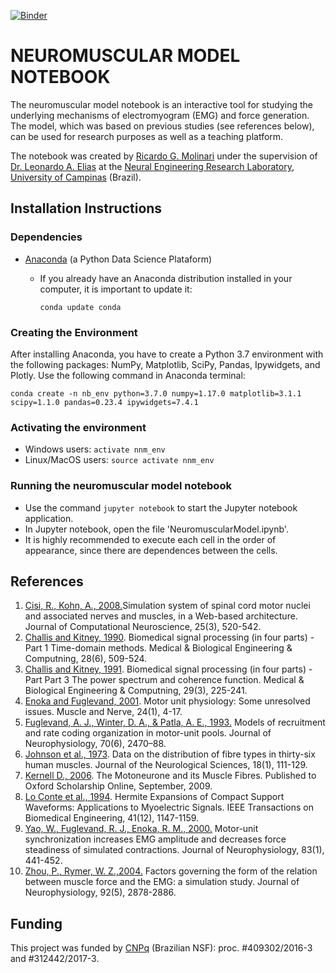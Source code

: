 [![Binder](https://mybinder.org/badge.svg)](https://mybinder.org/v2/gh/molinaris/nerlab.git/master)

# NEUROMUSCULAR MODEL NOTEBOOK
The neuromuscular model notebook is an interactive tool for studying the underlying mechanisms of electromyogram (EMG) and force generation. The model, which was based on previous studies (see references below), can be used for research purposes as well as a teaching platform.

The notebook was created by [Ricardo G. Molinari](https://github.com/molinaris) under the supervision of [Dr. Leonardo A. Elias](https://github.com/leoelias-unicamp) at the [Neural Engineering Research Laboratory](http://www.fee.unicamp.br/deb/leoelias/ner-lab?language=en), [University of Campinas](http://www.unicamp.br/unicamp/english) (Brazil).

## Installation Instructions
### Dependencies
- [Anaconda](https://www.anaconda.com/) (a Python Data Science Plataform)
  - If you already have an Anaconda distribution installed in your computer, it is important to update it:

    `conda update conda`

### Creating the Environment
After installing Anaconda, you have to create a Python 3.7 environment with the following packages: NumPy, Matplotlib, SciPy, Pandas, Ipywidgets, and Plotly. Use the following command in Anaconda terminal:

`conda create -n nb_env python=3.7.0 numpy=1.17.0 matplotlib=3.1.1 scipy=1.1.0 pandas=0.23.4 ipywidgets=7.4.1`

### Activating the environment
- Windows users: `activate nnm_env`
- Linux/MacOS users: `source activate nnm_env`

### Running the neuromuscular model notebook
- Use the command `jupyter notebook` to start the Jupyter notebook application.
- In Jupyter notebook, open the file 'NeuromuscularModel.ipynb'.
- It is highly recommended to execute each cell in the order of appearance, since there are dependences between the cells.

## References
1. [Cisi, R., Kohn, A., 2008.](https://dx.doi.org/10.1007/s10827-008-0092-8)Simulation system of spinal cord motor nuclei and associated nerves and muscles, in a Web-based architecture. Journal of Computational Neuroscience, 25(3), 520-542.
2. [Challis and Kitney, 1990](https://doi.org/10.1007/BF02442601). Biomedical signal processing (in four parts) - Part 1 Time-domain methods. Medical & Biological Engineering & Computning, 28(6), 509-524.
3. [Challis and Kitney, 1991](https://doi.org/10.1007/BF02446704). Biomedical signal processing (in four parts) - Part Part 3 The power spectrum and coherence function. Medical & Biological Engineering & Computning, 29(3), 225-241.
4. [Enoka and Fuglevand, 2001](https://doi.org/10.1002/1097-4598(200101)24:1<4::AID-MUS13>3.0.CO;2-F). Motor unit physiology: Some unresolved issues. Muscle and Nerve, 24(1), 4-17.
5. [Fuglevand, A. J., Winter, D. A., & Patla, A. E., 1993.](https://doi.org/10.1152/jn.1993.70.6.2470) Models of recruitment and rate coding organization in motor-unit pools. Journal of Neurophysiology, 70(6), 2470–88.
6. [Johnson et al., 1973](https://doi.org/10.1016/0022-510X(73)90023-3). Data on the distribution of fibre types in thirty-six human muscles. Journal of the Neurological Sciences, 18(1), 111-129.
7. [Kernell D., 2006](https://doi.org/10.1093/acprof:oso/9780198526551.001.0001). The Motoneurone and its Muscle Fibres. Published to Oxford Scholarship Online, September, 2009.
8. [Lo Conte et al., 1994](http://doi.org/10.1109/10.335863).  Hermite Expansions of Compact Support Waveforms: Applications to Myoelectric Signals. IEEE Transactions on Biomedical Engineering, 41(12), 1147-1159.
9. [Yao, W., Fuglevand, R. J., Enoka, R. M., 2000.](https://doi.org/10.1152/jn.2000.83.1.441) Motor-unit synchronization increases EMG amplitude and decreases force steadiness of simulated contractions. Journal of Neurophysiology, 83(1), 441-452.
10. [Zhou, P., Rymer, W. Z.,2004.]( https://doi.org/10.1152/jn.00367.2004) Factors governing the form of the relation between muscle force and the EMG: a simulation study. Journal of Neurophysiology, 92(5), 2878-2886.


## Funding
This project was funded by [CNPq](http://www.cnpq.br/) (Brazilian NSF): proc. #409302/2016-3 and #312442/2017-3.